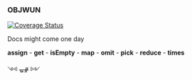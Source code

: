### OBJWUN

[![Coverage Status](https://coveralls.io/repos/github/fedeghe/objwun/badge.svg?branch=master)](https://coveralls.io/github/fedeghe/objwun?branch=master)


Docs might come one day 

**assign** - **get** - **isEmpty** - **map** - **omit** - **pick** - **reduce** - **times**

༺ ᚗᚌ ༻
